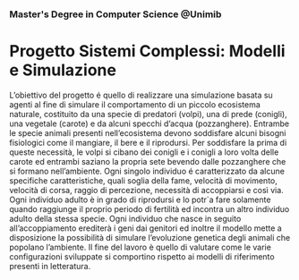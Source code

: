 ### Master's Degree in Computer Science @Unimib

# Progetto Sistemi Complessi: Modelli e Simulazione
L’obiettivo del progetto é quello di realizzare una simulazione basata su agenti al fine di simulare il comportamento di un piccolo ecosistema naturale, costituito
da una specie di predatori (volpi), una di prede (conigli), una vegetale (carote) e da alcuni specchi d’acqua (pozzanghere). Entrambe le specie animali presenti
nell’ecosistema devono soddisfare alcuni bisogni fisiologici come il mangiare, il bere e il riprodursi. Per soddisfare la prima di queste necessità, le volpi si cibano
dei conigli e i conigli a loro volta delle carote ed entrambi saziano la propria sete bevendo dalle pozzanghere che si formano nell’ambiente. Ogni singolo individuo é
caratterizzato da alcune specifiche caratteristiche, quali soglia della fame, velocità di movimento, velocità di corsa, raggio di percezione, necessità di accoppiarsi e così via. Ogni individuo adulto è in grado di riprodursi e lo potr`a fare solamente quando raggiunge il proprio periodo di fertilità ed incontra un altro individuo adulto della stessa specie. Ogni individuo che nasce in seguito all’accoppiamento erediterà i geni dai genitori ed inoltre il modello mette a disposizione la possibilità di simulare l’evoluzione genetica degli animali che popolano l’ambiente. Il fine del lavoro è quello di valutare come le varie configurazioni sviluppate si comportino rispetto ai modelli di riferimento presenti in letteratura.
